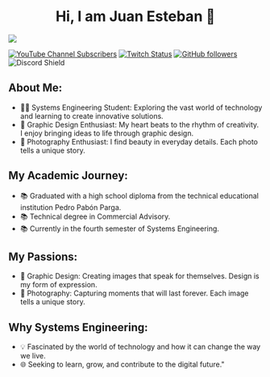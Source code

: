 <div align="center">
<h1 align="center">Hi, I am Juan Esteban 👋</h1>
</div>
<img src="https://i.imgur.com/u7C8DVJ.png">

[![YouTube Channel Subscribers](https://img.shields.io/youtube/channel/subscribers/UCIjEgHA1vatSR2K4rfcdNRg?style=social)](https://youtube.com/aristidevs?sub_confirmation=1)
[![Twitch Status](https://img.shields.io/twitch/status/aristidevs?style=social)](https://www.twitch.tv/aristidevs)
[![GitHub followers](https://img.shields.io/github/followers/arisguimera?style=social)](https://github.com/ArisGuimera)
![Discord Shield](https://discordapp.com/api/guilds/807719549075980308/widget.png?style=shield)

## About Me:
- 🧑‍💻 Systems Engineering Student: Exploring the vast world of technology and learning to create innovative solutions.
- 🎨 Graphic Design Enthusiast: My heart beats to the rhythm of creativity. I enjoy bringing ideas to life through graphic design.
- 📸 Photography Enthusiast: I find beauty in everyday details. Each photo tells a unique story.

## My Academic Journey:
- 📚 Graduated with a high school diploma from the technical educational institution Pedro Pabón Parga.
- 📚 Technical degree in Commercial Advisory.
- 📚 Currently in the fourth semester of Systems Engineering.

## My Passions:
- 🎨 Graphic Design: Creating images that speak for themselves. Design is my form of expression.
- 📸 Photography: Capturing moments that will last forever. Each image tells a unique story.

## Why Systems Engineering:
- 💡 Fascinated by the world of technology and how it can change the way we live.
- 🌐 Seeking to learn, grow, and contribute to the digital future."
